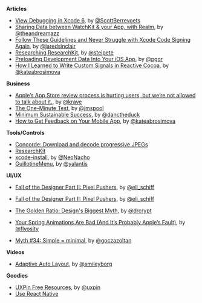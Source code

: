 **Articles**

* [View Debugging in Xcode 6](http://www.raywenderlich.com/98356/view-debugging-in-xcode-6), by [@ScottBerrevoets](https://twitter.com/ScottBerrevoets)
* [Sharing Data between WatchKit & your App, with Realm](https://realm.io/news/tutorial-sharing-data-between-watchkit-and-your-app/), by [@theandreamazz](https://twitter.com/theandreamazz)
* [Follow These Guidelines and Never Struggle with Xcode Code Signing Again](http://blog.jaredsinclair.com/post/116436789850/follow-these-guidelines-and-never-struggle-with), by [@jaredsinclair](https://twitter.com/jaredsinclair)
* [Researching ResearchKit](http://petersteinberger.com/blog/2015/researching-researchkit/), by [@steipete](https://twitter.com/steipete)
* [Preloading Development Data Into Your iOS App](http://corporationunknown.com/blog/2014/07/10/preloading-development-data-into-your-ios-app/), by [@pgor](https://twitter.com/pgor)
* [How I Learned to Write Custom Signals in Reactive Cocoa](http://yalantis.com/blog/how-i-learned-to-write-custom-signals-in-reactive-cocoa/), by [@kateabrosimova](https://twitter.com/kateabrosimova)

**Business**

* [Apple’s App Store review process is hurting users, but we’re not allowed to talk about it.](https://medium.com/@krave/apple-s-app-store-review-process-is-hurting-users-but-we-re-not-allowed-to-talk-about-it-55d791451b), by [@krave](https://twitter.com/krave)
* [The One-Minute Test](https://medium.com/@jmspool/the-one-minute-test-68738cb111ea), by [@jmspool](https://twitter.com/jmspool)
* [Minimum Sustainable Success](http://www.lostgarden.com/2015/04/minimum-sustainable-success.html), by [@danctheduck](https://twitter.com/danctheduck)
* [How to Get Feedback on Your Mobile App](http://yalantis.com/blog/get-feedback-mobile-app/), by [@kateabrosimova](https://twitter.com/kateabrosimova)

**Tools/Controls**

* [Concorde: Download and decode progressive JPEGs](https://github.com/contentful-labs/Concorde/) 
* [ResearchKit](http://researchkit.github.io)
* [xcode-install](https://github.com/neonichu/xcode-install), by [@NeoNacho](https://twitter.com/NeoNacho)
* [GuillotineMenu](https://github.com/Yalantis/GuillotineMenu), by [@yalantis](https://twitter.com/yalantis)

**UI/UX**
* [Fall of the Designer Part II: Pixel Pushers](http://www.elischiff.com/blog/2015/4/14/fall-of-the-designer-part-ii-pixel-pushers), by [@eli_schiff](https://twitter.com/eli_schiff)

* [Fall of the Designer Part II: Pixel Pushers](http://www.elischiff.com/blog/2015/4/14/fall-of-the-designer-part-ii-pixel-pushers), by [@eli_schiff](https://twitter.com/eli_schiff)
* [The Golden Ratio: Design's Biggest Myth](http://www.fastcodesign.com/3044877/the-golden-ratio-designs-biggest-myth), by [@drcrypt](https://twitter.com/drcrypt)
* [Your Spring Animations Are Bad (And It’s Probably Apple’s Fault)](https://medium.com/@flyosity/your-spring-animations-are-bad-and-it-s-probably-apple-s-fault-784932e51733), by [@flyosity](https://twitter.com/flyosity)
* [Myth #34: Simple = minimal](http://uxmyths.com/post/115783813605/myth-34-simple-minimal), by [@goczazoltan](https://twitter.com/goczazoltan)

**Videos**

* [Adaptive Auto Layout](https://www.youtube.com/watch?v=taWaW2GzfCI), by [@smileyborg](https://twitter.com/smileyborg)

**Goodies**

* [UXPin Free Resources](http://www.uxpin.com/knowledge.html), by [@uxpin](https://twitter.com/uxpin)
* [Use React Native](http://www.reactnative.com/)
